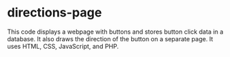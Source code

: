 # directions-page
This code displays a webpage with buttons and stores button click data in a database. It also draws the direction of the button on a separate page. It uses HTML, CSS, JavaScript, and PHP.
